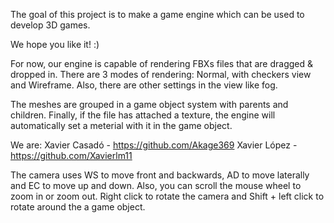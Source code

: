 
The goal of this project is to make a game engine which can be used to develop 3D games.

We hope you like it! :)

For now, our engine is capable of rendering FBXs files that are dragged & dropped in. 
There are 3 modes of rendering: Normal, with checkers view and Wireframe.
Also, there are other settings in the view like fog.

The meshes are grouped in a game object system with parents and children.
Finally, if the file has attached a texture, the engine will automatically set a meterial with it in the game object.

We are:
Xavier Casadó - https://github.com/Akage369
Xavier López - https://github.com/Xavierlm11

The camera uses WS to move front and backwards, AD to move laterally and EC to move up and down.
Also, you can scroll the mouse wheel to zoom in or zoom out.
Right click to rotate the camera and Shift + left click to rotate around the a game object.
